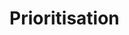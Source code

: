 # Prioritisation

<!-- Lo que se espera de esta sección:
- ¿Cómo priorizamos las cosas en SUI? ¿Cómo decidimos qué pillar? -->